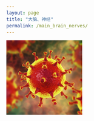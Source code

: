 ```yaml
---
layout: page
title: "大脑、神经"
permalink: /main_brain_nerves/
---
```


  <img src="/image/head.jpg" alt="drawing" width="200">
